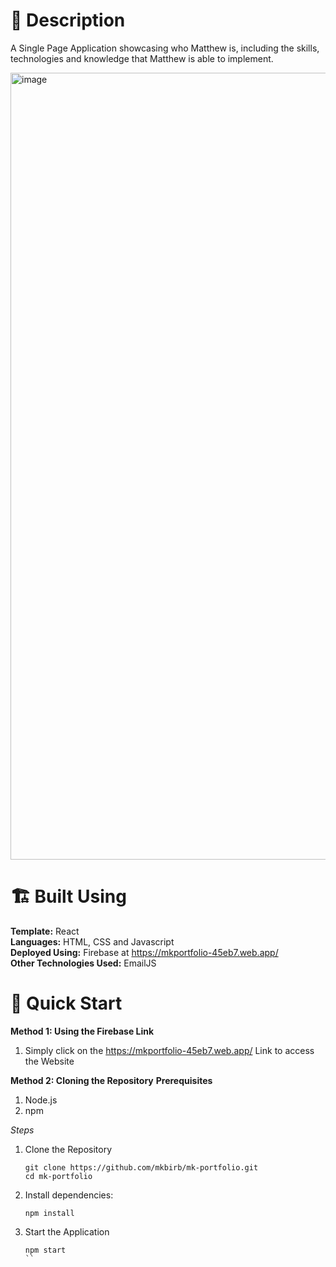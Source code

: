 # 📖 Description

A Single Page Application showcasing who Matthew is, including the skills, technologies and knowledge that Matthew is able to implement.

<img width="1259" alt="image" src="https://github.com/user-attachments/assets/2998e572-8fa8-4882-b106-fb1181ee7960" />


# 🏗️ Built Using
**Template:** React <br>
**Languages:** HTML, CSS and Javascript <br>
**Deployed Using:** Firebase at https://mkportfolio-45eb7.web.app/ <br>
**Other Technologies Used:**  EmailJS <br>

# 🚀 Quick Start
**Method 1: Using the Firebase Link**
1. Simply click on the https://mkportfolio-45eb7.web.app/ Link to access the Website

**Method 2: Cloning the Repository**
**Prerequisites**
1. Node.js
2. npm

*Steps*
1. Clone the Repository
   ```
   git clone https://github.com/mkbirb/mk-portfolio.git
   cd mk-portfolio
   ```
2. Install dependencies:
   ```
   npm install
   ```
3. Start the Application
   ```
   npm start
   ``

